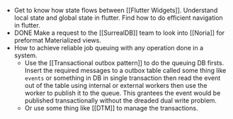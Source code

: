 - Get to know how state flows between [[Flutter Widgets]]. Understand local state and global state in flutter. Find how to do efficient navigation in flutter.
- DONE Make a request to the [[SurrealDB]] team to look into [[Noria]] for preformat Materialized views.
- How to achieve reliable job queuing with any operation done in a system.
	- Use the [[Transactional outbox pattern]] to do the queuing DB firsts. Insert the required messages to a outbox table called some thing like `events` or something in DB in single transaction then read the event out of the table using internal or external workers then use the worker to publish it to the queue. This grantees the event would be published transactionally without the dreaded dual write problem.
	- Or use some thing like [[DTM]] to manage the transactions.